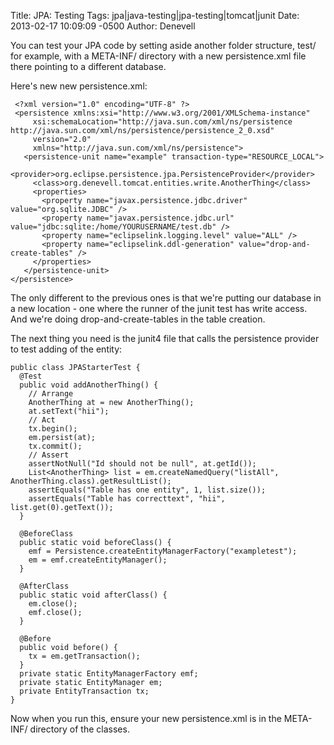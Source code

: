 Title: JPA: Testing
Tags: jpa|java-testing|jpa-testing|tomcat|junit
Date: 2013-02-17 10:09:09 -0500 
Author: Denevell


You can test your JPA code by setting aside another folder structure, test/ for example, with a META-INF/ directory with a new persistence.xml file there pointing to a different database.

Here's new new persistence.xml:

     <?xml version="1.0" encoding="UTF-8" ?>
     <persistence xmlns:xsi="http://www.w3.org/2001/XMLSchema-instance"
         xsi:schemaLocation="http://java.sun.com/xml/ns/persistence http://java.sun.com/xml/ns/persistence/persistence_2_0.xsd"
         version="2.0"
         xmlns="http://java.sun.com/xml/ns/persistence">
       <persistence-unit name="example" transaction-type="RESOURCE_LOCAL">
         <provider>org.eclipse.persistence.jpa.PersistenceProvider</provider>
         <class>org.denevell.tomcat.entities.write.AnotherThing</class>
         <properties>
           <property name="javax.persistence.jdbc.driver" value="org.sqlite.JDBC" />
           <property name="javax.persistence.jdbc.url" value="jdbc:sqlite:/home/YOURUSERNAME/test.db" />
           <property name="eclipselink.logging.level" value="ALL" />
           <property name="eclipselink.ddl-generation" value="drop-and-create-tables" />
         </properties>
       </persistence-unit>
    </persistence>

The only different to the previous ones is that we're putting our database in a new location - one where the runner of the junit test has write access. And we're doing drop-and-create-tables in the table creation.

The next thing you need is the junit4 file that calls the persistence provider to test adding of the entity:

    public class JPAStarterTest {
      @Test
      public void addAnotherThing() {
        // Arrange
        AnotherThing at = new AnotherThing();
        at.setText("hii");        	
        // Act
        tx.begin();
        em.persist(at);
        tx.commit();   		    
        // Assert
        assertNotNull("Id should not be null", at.getId());
        List<AnotherThing> list = em.createNamedQuery("listAll", AnotherThing.class).getResultList();
        assertEquals("Table has one entity", 1, list.size()); 
        assertEquals("Table has correcttext", "hii", list.get(0).getText());
      }
    
      @BeforeClass
      public static void beforeClass() {
        emf = Persistence.createEntityManagerFactory("exampletest");
        em = emf.createEntityManager();
      }
     
      @AfterClass
      public static void afterClass() {
        em.close();
        emf.close();
      }
   
      @Before
      public void before() {
        tx = em.getTransaction();
      }
      private static EntityManagerFactory emf;
      private static EntityManager em;
      private EntityTransaction tx;	
    }

Now when you run this, ensure your new persistence.xml is in the META-INF/ directory of the classes.

